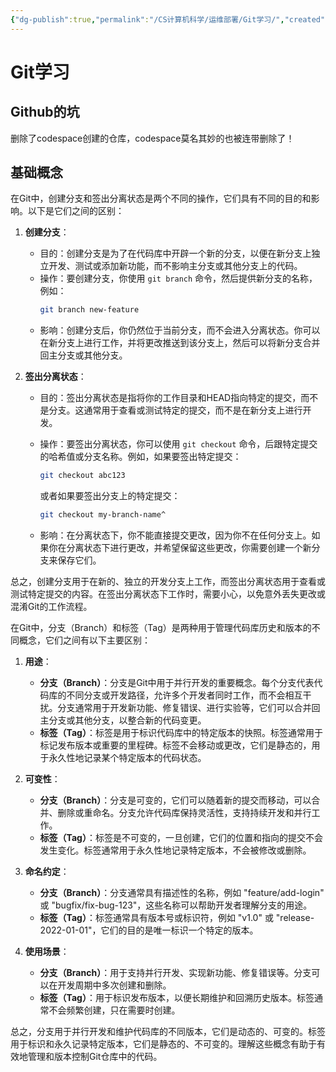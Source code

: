 ```yaml
---
{"dg-publish":true,"permalink":"/CS计算机科学/运维部署/Git学习/","created":"2024-03-03T20:05:24.135+08:00","updated":"2024-03-04T02:09:06.785+08:00"}
---
```


# Git学习

## Github的坑

删除了codespace创建的仓库，codespace莫名其妙的也被连带删除了！

## 基础概念

在Git中，创建分支和签出分离状态是两个不同的操作，它们具有不同的目的和影响。以下是它们之间的区别：

1. **创建分支**：

   - 目的：创建分支是为了在代码库中开辟一个新的分支，以便在新分支上独立开发、测试或添加新功能，而不影响主分支或其他分支上的代码。
   - 操作：要创建分支，你使用 `git branch` 命令，然后提供新分支的名称，例如：
	 ```bash
	 git branch new-feature
	 ```
   - 影响：创建分支后，你仍然位于当前分支，而不会进入分离状态。你可以在新分支上进行工作，并将更改推送到该分支上，然后可以将新分支合并回主分支或其他分支。

2. **签出分离状态**：

   - 目的：签出分离状态是指将你的工作目录和HEAD指向特定的提交，而不是分支。这通常用于查看或测试特定的提交，而不是在新分支上进行开发。
   - 操作：要签出分离状态，你可以使用 `git checkout` 命令，后跟特定提交的哈希值或分支名称。例如，如果要签出特定提交：
	 ```bash
	 git checkout abc123
	 ```

	 或者如果要签出分支上的特定提交：

	 ```bash
	 git checkout my-branch-name^
	 ```
   - 影响：在分离状态下，你不能直接提交更改，因为你不在任何分支上。如果你在分离状态下进行更改，并希望保留这些更改，你需要创建一个新分支来保存它们。

总之，创建分支用于在新的、独立的开发分支上工作，而签出分离状态用于查看或测试特定提交的内容。在签出分离状态下工作时，需要小心，以免意外丢失更改或混淆Git的工作流程。

在Git中，分支（Branch）和标签（Tag）是两种用于管理代码库历史和版本的不同概念，它们之间有以下主要区别：

1. **用途**：

   - **分支（Branch）**：分支是Git中用于并行开发的重要概念。每个分支代表代码库的不同分支或开发路径，允许多个开发者同时工作，而不会相互干扰。分支通常用于开发新功能、修复错误、进行实验等，它们可以合并回主分支或其他分支，以整合新的代码变更。
   - **标签（Tag）**：标签是用于标识代码库中的特定版本的快照。标签通常用于标记发布版本或重要的里程碑。标签不会移动或更改，它们是静态的，用于永久性地记录某个特定版本的代码状态。

2. **可变性**：

   - **分支（Branch）**：分支是可变的，它们可以随着新的提交而移动，可以合并、删除或重命名。分支允许代码库保持灵活性，支持持续开发和并行工作。
   - **标签（Tag）**：标签是不可变的，一旦创建，它们的位置和指向的提交不会发生变化。标签通常用于永久性地记录特定版本，不会被修改或删除。

3. **命名约定**：

   - **分支（Branch）**：分支通常具有描述性的名称，例如 "feature/add-login" 或 "bugfix/fix-bug-123"，这些名称可以帮助开发者理解分支的用途。
   - **标签（Tag）**：标签通常具有版本号或标识符，例如 "v1.0" 或 "release-2022-01-01"，它们的目的是唯一标识一个特定的版本。

4. **使用场景**：

   - **分支（Branch）**：用于支持并行开发、实现新功能、修复错误等。分支可以在开发周期中多次创建和删除。
   - **标签（Tag）**：用于标识发布版本，以便长期维护和回溯历史版本。标签通常不会频繁创建，只在需要时创建。

总之，分支用于并行开发和维护代码库的不同版本，它们是动态的、可变的。标签用于标识和永久记录特定版本，它们是静态的、不可变的。理解这些概念有助于有效地管理和版本控制Git仓库中的代码。
